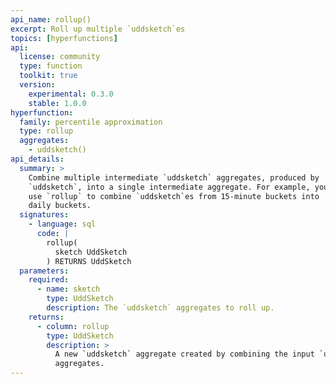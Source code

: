 ```yaml
---
api_name: rollup()
excerpt: Roll up multiple `uddsketch`es
topics: [hyperfunctions]
api:
  license: community
  type: function
  toolkit: true
  version:
    experimental: 0.3.0
    stable: 1.0.0
hyperfunction:
  family: percentile approximation
  type: rollup
  aggregates:
    - uddsketch()
api_details:
  summary: >
    Combine multiple intermediate `uddsketch` aggregates, produced by
    `uddsketch`, into a single intermediate aggregate. For example, you can
    use `rollup` to combine `uddsketch`es from 15-minute buckets into
    daily buckets.
  signatures:
    - language: sql
      code: |
        rollup(
          sketch UddSketch
        ) RETURNS UddSketch
  parameters:
    required:
      - name: sketch
        type: UddSketch
        description: The `uddsketch` aggregates to roll up.
    returns:
      - column: rollup
        type: UddSketch
        description: >
          A new `uddsketch` aggregate created by combining the input `uddsketch`
          aggregates.
---
```


